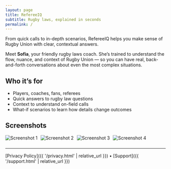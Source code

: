 ```yaml
---
layout: page
title: RefereeIQ
subtitle: Rugby laws, explained in seconds
permalink: /
---
```


From quick calls to in-depth scenarios, RefereeIQ helps you make sense of Rugby Union with clear, contextual answers.

Meet **Sofia**, your friendly rugby laws coach. She’s trained to understand the flow, nuance, and context of Rugby Union — so you can have real, back-and-forth conversations about even the most complex situations.

## Who it’s for
- Players, coaches, fans, referees
- Quick answers to rugby law questions
- Context to understand on-field calls
- What-if scenarios to learn how details change outcomes

## Screenshots
<div style="display:flex;overflow-x:auto;gap:10px;padding-bottom:10px;">
  <img src="{{ '/assets/screen-1.png' | relative_url }}" alt="Screenshot 1" style="max-height:420px;">
  <img src="{{ '/assets/screen-2.png' | relative_url }}" alt="Screenshot 2" style="max-height:420px;">
  <img src="{{ '/assets/screen-3.png' | relative_url }}" alt="Screenshot 3" style="max-height:420px;">
  <img src="{{ '/assets/screen-4.png' | relative_url }}" alt="Screenshot 4" style="max-height:420px;">
</div>

---

[Privacy Policy]({{ '/privacy.html' | relative_url }}) • [Support]({{ '/support.html' | relative_url }})
